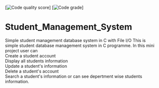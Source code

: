 [![Code quality score](https://api.codiga.io/project/29816/score/svg)]
[![Code grade](https://api.codiga.io/project/29816/status/svg)]
# Student_Management_System
Simple student management database system in C with File I/O 
This is simple student database management system in C programme. In this mini project user can 
<br/>
Create a student account
<br/>
Display all students information
<br/>
Update a student's information
<br/>
Delete a student's account
<br/>
Search a student's information or can see depertment wise students information.




